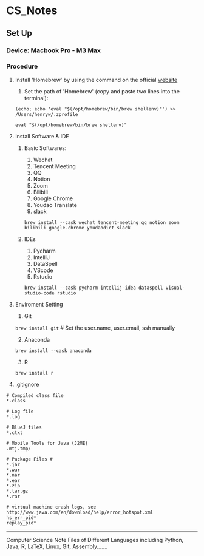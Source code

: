 # CS_Notes

## Set Up
### Device: Macbook Pro - M3 Max
### Procedure
1. Install 'Homebrew' by using the command on the official [website](https://brew.sh)
    1. Set the path of 'Homebrew' (copy and paste two lines into the terminal):
    
    `(echo; echo 'eval "$(/opt/homebrew/bin/brew shellenv)"') >> /Users/henryw/.zprofile`

    `eval "$(/opt/homebrew/bin/brew shellenv)"`

2. Install Software & IDE
    1. Basic Softwares:
        1. Wechat
        2. Tencent Meeting
        3. QQ
        4. Notion
        5. Zoom
        6. Bilibili
        7. Google Chrome
        8. Youdao Translate
        9. slack
      
        `brew install --cask wechat tencent-meeting qq notion zoom bilibili google-chrome youdaodict slack`
    2. IDEs
        1. Pycharm
        2. IntelliJ
        3. DataSpell
        4. VScode
        5. Rstudio
      
        `brew install --cask pycharm intellij-idea dataspell visual-studio-code rstudio`
3. Enviroment Setting
   1. Git

   `brew install git`  \# Set the user.name, user.email, ssh manually

   2. Anaconda

   `brew install --cask anaconda`

   3. R

   `brew install r`

4. .gitignore
```
# Compiled class file
*.class

# Log file
*.log

# BlueJ files
*.ctxt

# Mobile Tools for Java (J2ME)
.mtj.tmp/

# Package Files #
*.jar
*.war
*.nar
*.ear
*.zip
*.tar.gz
*.rar

# virtual machine crash logs, see http://www.java.com/en/download/help/error_hotspot.xml
hs_err_pid*
replay_pid*
```

---


Computer Science Note Files of Different Languages including Python, Java, R, LaTeX, Linux, Git, Assembly.......


